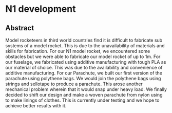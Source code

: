 # N1 development

## Abstract

Model rocketeers in third world countries find it is difficult to fabricate sub systems of a model rocket. This is due to the unavailability of materials and skills for fabrication. For our N1 model rocket, we encountered some obstacles but we were able to fabricate our model rocket of up to 1m. For our fuselage, we fabricated using additive manufacturing with tough PLA as our material of choice. This was due to the availability and convenience of additive manufacturing. For our Parachute, we built our first version of the parachute using polythene bags. We would join the polythene bags using strings and sellotape to produce a parachute. This arose another mechanical problem wherein that it would snap under heavy load. We finally decided to shift our design and make a woven parachute from nylon using to make linings of clothes. This is currently under testing and we hope to achieve better results with it. 
